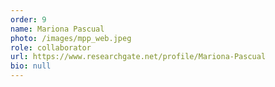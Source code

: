 ```yaml
---
order: 9
name: Mariona Pascual
photo: /images/mpp_web.jpeg
role: collaborator
url: https://www.researchgate.net/profile/Mariona-Pascual
bio: null
---
```

